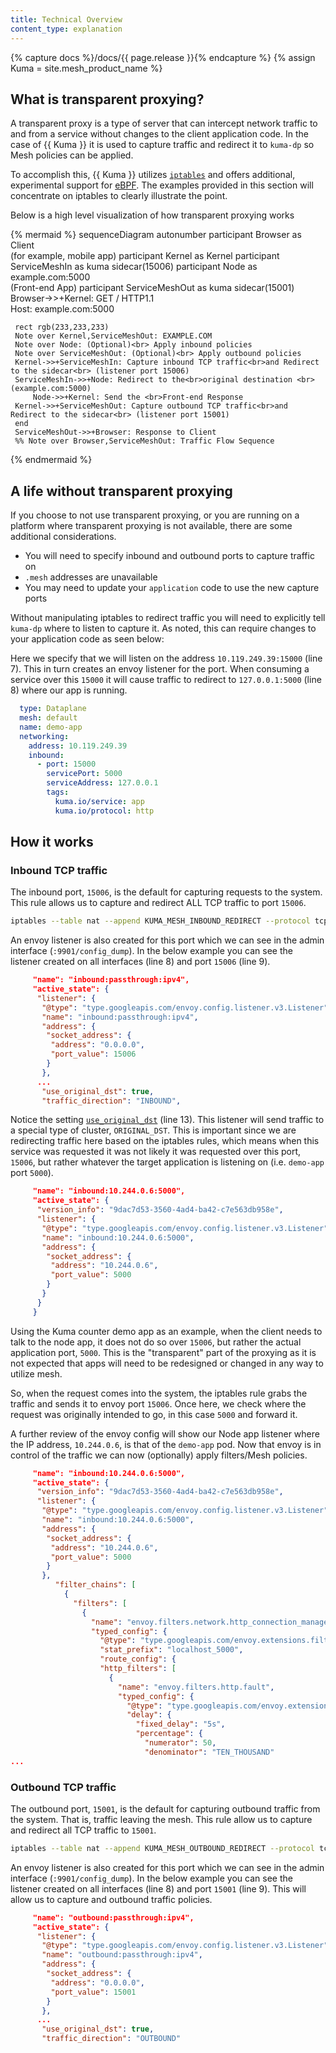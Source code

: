 ```yaml
---
title: Technical Overview
content_type: explanation
---
```


{% capture docs %}/docs/{{ page.release }}{% endcapture %}
{% assign Kuma = site.mesh_product_name %}

## What is transparent proxying?

A transparent proxy is a type of server that can intercept network traffic to and from a service without changes to the client application code. In the case of {{ Kuma }} it is used to capture traffic and redirect it to `kuma-dp` so Mesh policies can be applied.

To accomplish this, {{ Kuma }} utilizes [`iptables`](https://linux.die.net/man/8/iptables) and offers additional, experimental support for [eBPF](https://ebpf.io/). The examples provided in this section will concentrate on iptables to clearly illustrate the point.

Below is a high level visualization of how transparent proxying works

<!-- vale Vale.Spelling = NO -->
{% mermaid %}
 sequenceDiagram
 autonumber
     participant Browser as Client<br>(for example, mobile app)
     participant Kernel as Kernel
     participant ServiceMeshIn as kuma sidecar(15006)
     participant Node as example.com:5000<br>(Front-end App)
     participant ServiceMeshOut as kuma sidecar(15001)
     Browser->>+Kernel: GET / HTTP1.1<br>Host: example.com:5000
 
     rect rgb(233,233,233)
     Note over Kernel,ServiceMeshOut: EXAMPLE.COM
     Note over Node: (Optional)<br> Apply inbound policies
     Note over ServiceMeshOut: (Optional)<br> Apply outbound policies
     Kernel->>+ServiceMeshIn: Capture inbound TCP traffic<br>and Redirect to the sidecar<br> (listener port 15006)
     ServiceMeshIn->>+Node: Redirect to the<br>original destination <br>(example.com:5000)
         Node->>+Kernel: Send the <br>Front-end Response
     Kernel->>+ServiceMeshOut: Capture outbound TCP traffic<br>and Redirect to the sidecar<br> (listener port 15001)
     end
     ServiceMeshOut->>+Browser: Response to Client
     %% Note over Browser,ServiceMeshOut: Traffic Flow Sequence
{% endmermaid %}
<!-- vale Vale.Spelling = YES -->

## A life without transparent proxying

If you choose to not use transparent proxying, or you are running on a platform where transparent proxying is not available, there are some additional considerations.

- You will need to specify inbound and outbound ports to capture traffic on
- `.mesh` addresses are unavailable
- You may need to update your `application` code to use the new capture ports

Without manipulating iptables to redirect traffic you will need to explicitly tell `kuma-dp` where to listen to capture it. As noted, this can require changes to your application code as seen below:

Here we specify that we will listen on the address `10.119.249.39:15000` (line 7). This in turn creates an envoy listener for the port. When consuming a service over this `15000` it will cause traffic to redirect to `127.0.0.1:5000` (line 8) where our app is running. 

```yaml
  type: Dataplane
  mesh: default
  name: demo-app
  networking: 
    address: 10.119.249.39 
    inbound: 
      - port: 15000
        servicePort: 5000
        serviceAddress: 127.0.0.1
        tags: 
          kuma.io/service: app
          kuma.io/protocol: http
```

## How it works

<!-- vale Google.Headings = NO -->
### Inbound TCP traffic
<!-- vale Google.Headings = YES -->

The inbound port, `15006`, is the default for capturing requests to the system. This rule allows us to capture and redirect ALL TCP traffic to port `15006`.

```sh
iptables --table nat --append KUMA_MESH_INBOUND_REDIRECT --protocol tcp --jump REDIRECT --to-ports 15006
```

An envoy listener is also created for this port which we can see in the admin interface (`:9901/config_dump`). In the below example you can see the listener created on all interfaces (line 8) and port `15006` (line 9).

```json
     "name": "inbound:passthrough:ipv4",
     "active_state": {
      "listener": {
       "@type": "type.googleapis.com/envoy.config.listener.v3.Listener",
       "name": "inbound:passthrough:ipv4",
       "address": {
        "socket_address": {
         "address": "0.0.0.0",
         "port_value": 15006
        }
       },
      ...
       "use_original_dst": true,
       "traffic_direction": "INBOUND",
```

Notice the setting [`use_original_dst`](https://www.envoyproxy.io/docs/envoy/latest/api-v3/config/listener/v3/listener.proto) (line 13). This listener will send traffic to a special type of cluster, `ORIGINAL_DST`. This is important since we are redirecting traffic here based on the iptables rules, which means when this service was requested it was not likely it was requested over this port, `15006`, but rather whatever the target application is listening on (i.e. `demo-app` port `5000`).

```json
     "name": "inbound:10.244.0.6:5000",
     "active_state": {
      "version_info": "9dac7d53-3560-4ad4-ba42-c7e563db958e",
      "listener": {
       "@type": "type.googleapis.com/envoy.config.listener.v3.Listener",
       "name": "inbound:10.244.0.6:5000",
       "address": {
        "socket_address": {
         "address": "10.244.0.6",
         "port_value": 5000
        }
       }
      }
     }
```

Using the Kuma counter demo app as an example, when the client needs to talk to the node app, it does not do so over `15006`, but rather the actual application port, `5000`. This is the "transparent" part of the proxying as it is not expected that apps will need to be redesigned or changed in any way to utilize mesh.

So, when the request comes into the system, the iptables rule grabs the traffic and sends it to envoy port `15006`. Once here, we check where the request was originally intended to go, in this case `5000` and forward it.

A further review of the envoy config will show our Node app listener where the IP address, `10.244.0.6`, is that of the `demo-app` pod. Now that envoy is in control of the traffic we can now (optionally) apply filters/Mesh policies.


```json
     "name": "inbound:10.244.0.6:5000",
     "active_state": {
      "version_info": "9dac7d53-3560-4ad4-ba42-c7e563db958e",
      "listener": {
       "@type": "type.googleapis.com/envoy.config.listener.v3.Listener",
       "name": "inbound:10.244.0.6:5000",
       "address": {
        "socket_address": {
         "address": "10.244.0.6",
         "port_value": 5000
        }
       },
          "filter_chains": [
            {
              "filters": [
                {
                  "name": "envoy.filters.network.http_connection_manager",
                  "typed_config": {
                    "@type": "type.googleapis.com/envoy.extensions.filters.network.http_connection_manager.v3.HttpConnectionManager",
                    "stat_prefix": "localhost_5000",
                    "route_config": {
                    "http_filters": [
                      {
                        "name": "envoy.filters.http.fault",
                        "typed_config": {
                          "@type": "type.googleapis.com/envoy.extensions.filters.http.fault.v3.HTTPFault",
                          "delay": {
                            "fixed_delay": "5s",
                            "percentage": {
                              "numerator": 50,
                              "denominator": "TEN_THOUSAND"
...
```

<!-- vale Google.Headings = NO -->
### Outbound TCP traffic
<!-- vale Google.Headings = YES -->

The outbound port, `15001`, is the default for capturing outbound traffic from the system. That is, traffic leaving the mesh. This rule allow us to capture and redirect all TCP traffic to `15001`.

```sh
iptables --table nat --append KUMA_MESH_OUTBOUND_REDIRECT --protocol tcp --jump REDIRECT --to-ports 15001
```

An envoy listener is also created for this port which we can see in the admin interface (`:9901/config_dump`). In the below example you can see the listener created on all interfaces (line 8) and port `15001` (line 9). This will allow us to capture and outbound traffic policies.

```json
     "name": "outbound:passthrough:ipv4",
     "active_state": {
      "listener": {
       "@type": "type.googleapis.com/envoy.config.listener.v3.Listener",
       "name": "outbound:passthrough:ipv4",
       "address": {
        "socket_address": {
         "address": "0.0.0.0",
         "port_value": 15001
        }
       },
      ...
       "use_original_dst": true,
       "traffic_direction": "OUTBOUND"
```
